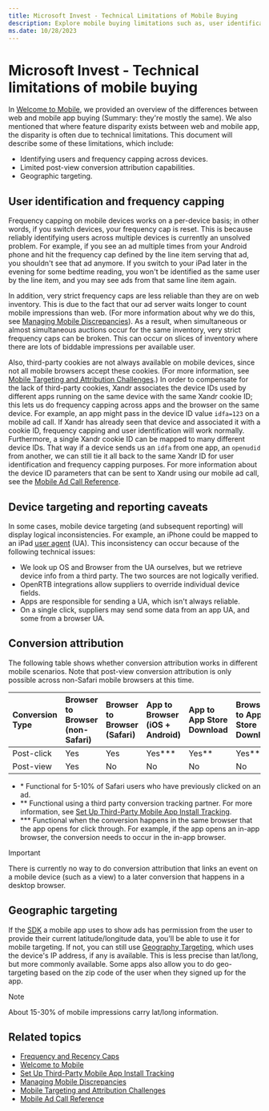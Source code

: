 ```yaml
---
title: Microsoft Invest - Technical Limitations of Mobile Buying
description: Explore mobile buying limitations such as, user identification, frequency capping, device and geographic targeting, and more.
ms.date: 10/28/2023
---
```


# Microsoft Invest - Technical limitations of mobile buying

In [Welcome to Mobile](welcome-to-mobile.md), we provided an overview of the differences between web and mobile app buying (Summary: they're mostly the same). We also mentioned that where feature disparity exists between web and mobile app, the disparity is often due to technical limitations. This document will describe some of these limitations, which include:

- Identifying users and frequency capping across devices.
- Limited post-view conversion attribution capabilities.
- Geographic targeting.

## User identification and frequency capping

Frequency capping on mobile devices works on a per-device basis; in other words, if you switch devices, your frequency cap is reset. This is because reliably identifying users across multiple devices is currently an unsolved problem. For example, if you see an ad multiple times from your Android phone and hit the frequency cap defined by the line item serving that ad, you shouldn't see that ad anymore. If you switch to your iPad later in the evening for some bedtime reading, you won't be identified as the same user by the line item, and you may see ads from that same line item again.

In addition, very strict frequency caps are less reliable than they are on web inventory. This is due to the fact that our ad server waits
longer to count mobile impressions than web. (For more information about why we do this, see [Managing Mobile Discrepancies](managing-mobile-discrepancies.md)). As a result, when simultaneous or almost simultaneous auctions occur for the same inventory, very strict frequency caps can be broken. This can occur on slices of inventory where there are lots of biddable impressions per available user.

Also, third-party cookies are not always available on mobile devices, since not all mobile browsers accept these cookies. (For more
information, see [Mobile Targeting and Attribution Challenges](mobile-targeting-and-attribution-challenges.md).) In order to compensate for the lack of third-party cookies, Xandr associates the device IDs used by different apps running on the same device with the same
Xandr cookie ID; this lets us do frequency capping across apps and the browser on the same device. For example, an app might pass in the device ID value `idfa=123` on a mobile ad call. If Xandr has already seen that device and associated it with a cookie ID, frequency capping and user identification will work normally. Furthermore, a single Xandr cookie ID can be mapped to many different
device IDs. That way if a device sends us an `idfa` from one app, an `openudid` from another, we can still tie it all back to the same
Xandr ID for user identification and frequency capping purposes. For more information about the device ID parameters that can be sent to Xandr using our mobile ad call, see the [Mobile Ad Call Reference](mobile-ad-call-reference.md).

## Device targeting and reporting caveats

In some cases, mobile device targeting (and subsequent reporting) will display logical inconsistencies. For example, an iPhone could be mapped to an iPad [user agent](https://en.wikipedia.org/wiki/User_agent) (UA). This inconsistency can occur because of the following technical issues:

- We look up OS and Browser from the UA ourselves, but we retrieve device info from a third party. The two sources are not logically verified.
- OpenRTB integrations allow suppliers to override individual device fields.
- Apps are responsible for sending a UA, which isn't always reliable.
- On a single click, suppliers may send some data from an app UA, and some from a browser UA.

## Conversion attribution

The following table shows whether conversion attribution works in different mobile scenarios. Note that post-view conversion attribution is only possible across non-Safari mobile browsers at this time.

| Conversion Type | Browser to Browser (non-Safari) | Browser to Browser (Safari) | App to Browser (iOS + Android) | App to App Store Download | Browser to App Store Download |
|:---|:---|:---|:---|:---|:---|
| Post-click | Yes | Yes | Yes*** | Yes** | Yes** |
| Post-view | Yes | No | No | No | No |

- \* Functional for 5-10% of Safari users who have previously clicked on an ad.
- \*\* Functional using a third party conversion tracking partner. For more information, see [Set Up Third-Party Mobile App Install Tracking](set-up-third-party-mobile-app-install-tracking.md).
- \*\*\* Functional when the conversion happens in the same browser that the app opens for click through. For example, if the app opens an in-app browser, the conversion needs to occur in the in-app browser.

> [!IMPORTANT]
> There is currently no way to do conversion attribution that links an event on a mobile device (such as a view) to a later conversion that happens in a desktop browser.

## Geographic targeting

If the [SDK](../mobile-sdk/xandr-mobile-sdks.md) a mobile app uses to show ads has permission from the user to provide their current latitude/longitude data, you'll be able to use it for mobile targeting. If not, you can still use [Geography Targeting](additional-geo-restrictions-ali.md), which uses the device's IP address, if any is available. This is less precise than lat/long, but more commonly available. Some apps also allow you to do geo-targeting based on the zip code of the user when they signed up for the app.

> [!NOTE]
> About 15-30% of mobile impressions carry lat/long information.

## Related topics

- [Frequency and Recency Caps](frequency-and-recency-caps.md)
- [Welcome to Mobile](welcome-to-mobile.md)
- [Set Up Third-Party Mobile App Install Tracking](set-up-third-party-mobile-app-install-tracking.md)
- [Managing Mobile Discrepancies](managing-mobile-discrepancies.md)
- [Mobile Targeting and Attribution Challenges](mobile-targeting-and-attribution-challenges.md)
- [Mobile Ad Call Reference](mobile-ad-call-reference.md)
